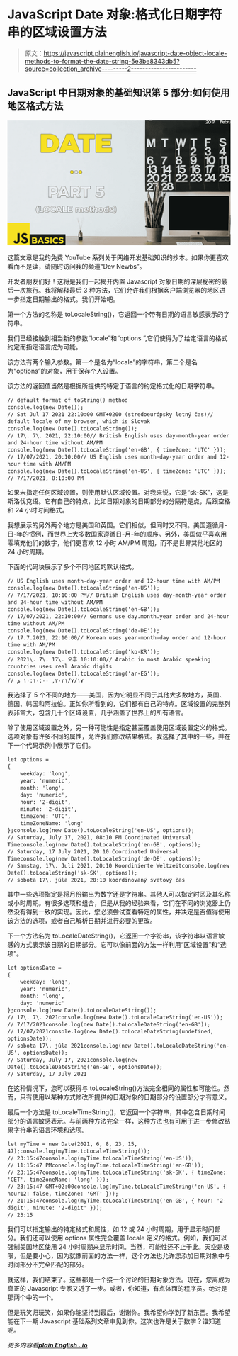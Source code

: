 # JavaScript Date 对象:格式化日期字符串的区域设置方法

> 原文：<https://javascript.plainenglish.io/javascript-date-object-locale-methods-to-format-the-date-string-5e3be8343db5?source=collection_archive---------2----------------------->

## JavaScript 中日期对象的基础知识第 5 部分:如何使用地区格式方法

![](img/3202364eef51d5d80130c0197bc26535.png)

这篇文章是我的免费 YouTube 系列关于网络开发基础知识的抄本。如果你更喜欢看而不是读，请随时访问我的频道“Dev Newbs”。

开发者朋友们好！这将是我们一起揭开内置 Javascript 对象日期的深层秘密的最后一次旅行。我将解释最后 3 种方法，它们允许我们根据客户端浏览器的地区进一步指定日期输出的格式。我们开始吧。

第一个方法的名称是 toLocaleString()，它返回一个带有日期的语言敏感表示的字符串。

我们已经接触到相当新的参数“locale”和“options ”,它们使得为了给定语言的格式约定而指定语言成为可能。

该方法有两个输入参数。第一个是名为“locale”的字符串，第二个是名为“options”的对象，用于保存个人设置。

该方法的返回值当然是根据所提供的特定于语言的约定格式化的日期字符串。

```
// default format of toString() method
console.log(new Date());
// Sat Jul 17 2021 22:10:00 GMT+0200 (stredoeurópsky letný čas)// default locale of my browser, which is Slovak
console.log(new Date().toLocaleString());
// 17\. 7\. 2021, 22:10:00// British English uses day-month-year order and 24-hour time without AM/PM
console.log(new Date().toLocaleString('en-GB', { timeZone: 'UTC' }));
// 17/07/2021, 20:10:00// US English uses month-day-year order and 12-hour time with AM/PM
console.log(new Date().toLocaleString('en-US', { timeZone: 'UTC' }));
// 7/17/2021, 8:10:00 PM
```

如果未指定任何区域设置，则使用默认区域设置。对我来说，它是“sk-SK”，这是斯洛伐克语。它有自己的特点，比如日期对象的日期部分的分隔符是点，后跟空格和 24 小时时间格式。

我想展示的另外两个地方是美国和英国。它们相似，但同时又不同。美国遵循月-日-年的惯例，而世界上大多数国家遵循日-月-年的顺序。另外，美国似乎喜欢用零填充他们的数字，他们更喜欢 12 小时 AM/PM 周期，而不是世界其他地区的 24 小时周期。

下面的代码块展示了多个不同地区的默认格式。

```
// US English uses month-day-year order and 12-hour time with AM/PM
console.log(new Date().toLocaleString('en-US'));
// 7/17/2021, 10:10:00 PM// British English uses day-month-year order and 24-hour time without AM/PM
console.log(new Date().toLocaleString('en-GB'));
// 17/07/2021, 22:10:00// Germans use day.month.year order and 24-hour time without AM/PM
console.log(new Date().toLocaleString('de-DE'));
// 17.7.2021, 22:10:00// Korean uses year-month-day order and 12-hour time with AM/PM
console.log(new Date().toLocaleString('ko-KR'));
// 2021\. 7\. 17\. 오후 10:10:00// Arabic in most Arabic speaking countries uses real Arabic digits
console.log(new Date().toLocaleString('ar-EG'));
// ١٧‏/٧‏/٢٠٢١, ١٠:١٠:٠٠ م
```

我选择了 5 个不同的地方——美国，因为它明显不同于其他大多数地方，英国、德国、韩国和阿拉伯。正如你所看到的，它们都有自己的特点。区域设置的完整列表非常大，包含几十个区域设置，几乎涵盖了世界上的所有语言。

除了使用区域设置之外，另一种可能性是指定甚至覆盖使用区域设置定义的格式。选项对象有许多不同的属性，允许我们修改结果格式。我选择了其中的一些，并在下一个代码示例中展示了它们。

```
let options = 
{ 
    weekday: 'long', 
    year: 'numeric', 
    month: 'long', 
    day: 'numeric',
    hour: '2-digit',
    minute: '2-digit',
    timeZone: 'UTC',
    timeZoneName: 'long'
};console.log(new Date().toLocaleString('en-US', options));
// Saturday, July 17, 2021, 08:10 PM Coordinated Universal Timeconsole.log(new Date().toLocaleString('en-GB', options));
// Saturday, 17 July 2021, 20:10 Coordinated Universal Timeconsole.log(new Date().toLocaleString('de-DE', options));
// Samstag, 17\. Juli 2021, 20:10 Koordinierte Weltzeitconsole.log(new Date().toLocaleString('sk-SK', options));
// sobota 17\. júla 2021, 20:10 koordinovaný svetový čas
```

其中一些选项指定是将月份输出为数字还是字符串。其他人可以指定时区及其名称或小时周期。有很多选项和组合，但是从我的经验来看，它们在不同的浏览器上仍然没有得到一致的实现。因此，您必须尝试查看特定的属性，并决定是否值得使用该方法的选项，或者自己解析日期并进行必要的更改。

下一个方法名为 toLocaleDateString()，它返回一个字符串，该字符串以语言敏感的方式表示该日期的日期部分。它可以像前面的方法一样利用“区域设置”和“选项”。

```
let optionsDate = 
{ 
    weekday: 'long', 
    year: 'numeric', 
    month: 'long', 
    day: 'numeric'
};console.log(new Date().toLocaleDateString());
// 17\. 7\. 2021console.log(new Date().toLocaleDateString('en-US'));
// 7/17/2021console.log(new Date().toLocaleDateString('en-GB'));
// 17/07/2021console.log(new Date().toLocaleDateString(undefined, optionsDate));
// sobota 17\. júla 2021console.log(new Date().toLocaleDateString('en-US', optionsDate));
// Saturday, July 17, 2021console.log(new Date().toLocaleDateString('en-GB', optionsDate));
// Saturday, 17 July 2021
```

在这种情况下，您可以获得与 toLocaleString()方法完全相同的属性和可能性。然而，只有使用以某种方式修改所提供的日期对象的日期部分的设置部分才有意义。

最后一个方法是 toLocaleTimeString()，它返回一个字符串，其中包含日期时间部分的语言敏感表示。与前两种方法完全一样，这种方法也有可用于进一步修改结果字符串的语言环境和选项。

```
let myTime = new Date(2021, 6, 8, 23, 15, 47);console.log(myTime.toLocaleTimeString());
// 23:15:47console.log(myTime.toLocaleTimeString('en-US'));
// 11:15:47 PMconsole.log(myTime.toLocaleTimeString('en-GB'));
// 23:15:47console.log(myTime.toLocaleTimeString('sk-SK', { timeZone: 'CET', timeZoneName: 'long' }));
// 23:15:47 GMT+02:00console.log(myTime.toLocaleTimeString('en-US', { hour12: false, timeZone: 'GMT' }));
// 21:15:47console.log(myTime.toLocaleTimeString('en-GB', { hour: '2-digit', minute: '2-digit' }));
// 23:15
```

我们可以指定输出的特定格式和属性，如 12 或 24 小时周期，用于显示时间部分。我们还可以使用 options 属性完全覆盖 locale 定义的格式。例如，我们可以强制美国地区使用 24 小时周期来显示时间。当然，可能性还不止于此。天空是极限，但是要小心，因为就像前面的方法一样，这个方法也允许您添加日期对象中与时间部分不完全匹配的部分。

就这样，我们结束了。这些都是一个接一个讨论的日期对象方法。现在，您离成为真正的 Javascript 专家又近了一步。或者，你知道，有点体面的程序员。绝对是那两个中的一个。

但是玩笑归玩笑，如果你能坚持到最后，谢谢你。我希望你学到了新东西。我希望能在下一期 Javascript 基础系列文章中见到你。这次也许是关于数字？谁知道呢。

*更多内容看*[***plain English . io***](http://plainenglish.io/)